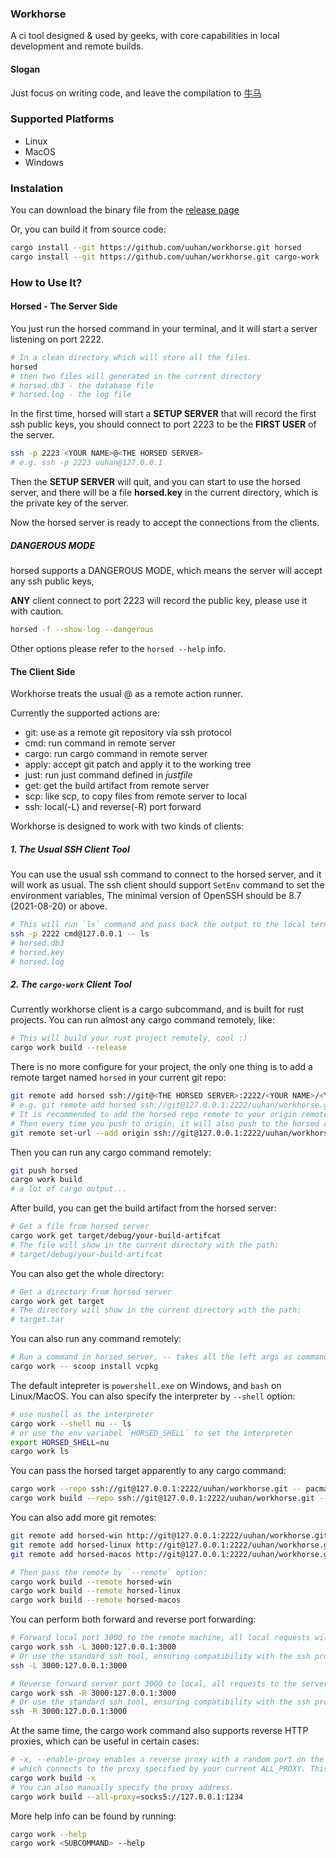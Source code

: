 ### Workhorse

A ci tool designed & used by geeks, with core capabilities in local development and remote builds.

#### Slogan

Just focus on writing code, and leave the compilation to [牛马](https://github.com/uuhan/workhorse/)

### Supported Platforms

- Linux
- MacOS
- Windows

### Instalation

You can download the binary file from the [release page](https://github.com/uuhan/workhorse/releases)

Or, you can build it from source code:

```bash
cargo install --git https://github.com/uuhan/workhorse.git horsed
cargo install --git https://github.com/uuhan/workhorse.git cargo-work
```

### How to Use It?

#### Horsed - The Server Side

You just run the horsed command in your terminal, and it will start a server
listening on port 2222.

```bash
# In a clean directory which will store all the files.
horsed
# then two files will generated in the current directory
# horsed.db3 - the database file
# horsed.log - the log file
```

In the first time, horsed will start a **SETUP SERVER** that will record the first ssh public keys,
you should connect to port 2223 to be the **FIRST USER** of the server.

```bash
ssh -p 2223 <YOUR NAME>@<THE HORSED SERVER>
# e.g. ssh -p 2223 uuhan@127.0.0.1
```

Then the **SETUP SERVER** will quit, and you can start to use the horsed server,
and there will be a file **horsed.key** in the current directory, which is the private key of the server.

Now the horsed server is ready to accept the connections from the clients.

##### DANGEROUS MODE

horsed supports a DANGEROUS MODE, which means the server will accept any ssh public keys,

**ANY** client connect to port 2223 will record the public key, please use it with caution.

```bash
horsed -f --show-log --dangerous
```

Other options please refer to the `horsed --help` info.

#### The Client Side

Workhorse treats the usual <Action>@<The Horsed Server> as a remote action runner.

Currently the supported actions are:

- git: use as a remote git repository via ssh protocol
- cmd: run command in remote server
- cargo: run cargo command in remote server
- apply: accept git patch and apply it to the working tree
- just: run just command defined in _justfile_
- get: get the build artifact from remote server
- scp: like scp, to copy files from remote server to local
- ssh: local(-L) and reverse(-R) port forward

Workhorse is designed to work with two kinds of clients:

##### 1. The Usual SSH Client Tool

You can use the usual ssh command to connect to the horsed server, and it will work as usual.
The ssh client should support `SetEnv` command to set the environment variables,
The minimal version of OpenSSH should be 8.7 (2021-08-20) or above.

```bash
# This will run `ls` command and pass back the output to the local terminal
ssh -p 2222 cmd@127.0.0.1 -- ls
# horsed.db3
# horsed.key
# horsed.log
```

##### 2. The `cargo-work` Client Tool

Currently workhorse client is a cargo subcommand, and is built for rust projects.
You can run almost any cargo command remotely, like:

```bash
# This will build your rust project remotely, cool :)
cargo work build --release
```

There is no more configure for your project, the only one thing is to add
a remote target named `horsed` in your current git repo:

```bash
git remote add horsed ssh://git@<THE HORSED SERVER>:2222/<YOUR NAME>/<YOUR REPO NAME>.git
# e.g. git remote add horsed ssh://git@127.0.0.1:2222/uuhan/workhorse.git
# It is recommended to add the horsed repo remote to your origin remote.
# Then every time you push to origin, it will also push to the horsed repo.
git remote set-url --add origin ssh://git@127.0.0.1:2222/uuhan/workhorse.git
```

Then you can run any cargo command remotely:

```bash
git push horsed
cargo work build
# a lot of cargo output...
```

After build, you can get the build artifact from the horsed server:

```bash
# Get a file from horsed server
cargo work get target/debug/your-build-artifcat
# The file will show in the current directory with the path:
# target/debug/your-build-artifcat
```

You can also get the whole directory:

```bash
# Get a directory from horsed server
cargo work get target
# The directory will show in the current directory with the path:
# target.tar
```

You can also run any command remotely:

```bash
# Run a command in horsed server, -- takes all the left args as command
cargo work -- scoop install vcpkg
```

The default intepreter is `powershell.exe` on Windows, and `bash` on Linux/MacOS.
You can also specify the interpreter by `--shell` option:

```bash
# use nushell as the interpreter
cargo work --shell nu -- ls
# or use the env variabel `HORSED_SHELL` to set the interpreter
export HORSED_SHELL=nu
cargo work ls
```

You can pass the horsed target apparently to any cargo command:

```bash
cargo work --repo ssh://git@127.0.0.1:2222/uuhan/workhorse.git -- pacman install zig
cargo work build --repo ssh://git@127.0.0.1:2222/uuhan/workhorse.git --release
```

You can also add more git remotes:

```bash
git remote add horsed-win http://git@127.0.0.1:2222/uuhan/workhorse.git
git remote add horsed-linux http://git@127.0.0.1:2222/uuhan/workhorse.git
git remote add horsed-macos http://git@127.0.0.1:2222/uuhan/workhorse.git

# Then pass the remote by `--remote` option:
cargo work build --remote horsed-win
cargo work build --remote horsed-linux
cargo work build --remote horsed-macos
```

You can perform both forward and reverse port forwarding:

```bash
# Forward local port 3000 to the remote machine, all local requests will go to the server
cargo work ssh -L 3000:127.0.0.1:3000
# Or use the standard ssh tool, ensuring compatibility with the ssh protocol
ssh -L 3000:127.0.0.1:3000
```

```bash
# Reverse forward server port 3000 to local, all requests to the server will come to the local machine
cargo work ssh -R 3000:127.0.0.1:3000
# Or use the standard ssh tool, ensuring compatibility with the ssh protocol
ssh -R 3000:127.0.0.1:3000
```

At the same time, the cargo work command also supports reverse HTTP proxies, which can be useful in certain cases:

```bash
# -x, --enable-proxy enables a reverse proxy with a random port on the `horsed` side,
# which connects to the proxy specified by your current ALL_PROXY. This proxy will be used during command execution.
cargo work build -x
# You can also manually specify the proxy address.
cargo work build --all-proxy=socks5://127.0.0.1:1234
```

More help info can be found by running:

```bash
cargo work --help
cargo work <SUBCOMMAND> --help
```
